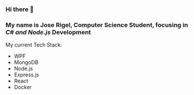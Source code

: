 ### Hi there 👋
### My name is Jose Rigel, Computer Science Student, focusing in _C# and Node.js_ Development

My current Tech Stack:
- WPF
- MongoDB
- Node.js
- Express.js
- React
- Docker
